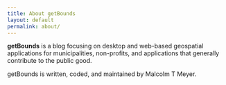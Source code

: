 ```yaml
---
title: About getBounds
layout: default
permalink: about/
---
```

**getBounds** is a blog focusing on desktop and web-based geospatial applications for municipalities, non-profits, and applications that generally contribute to the public good.

<!-- For more on why I chose to change the domain name, read the post [Bye Jekyll, Hello Hexo](/blog/bye-jekyll-hello-hexo). -->

getBounds is written, coded, and maintained by Malcolm T Meyer.